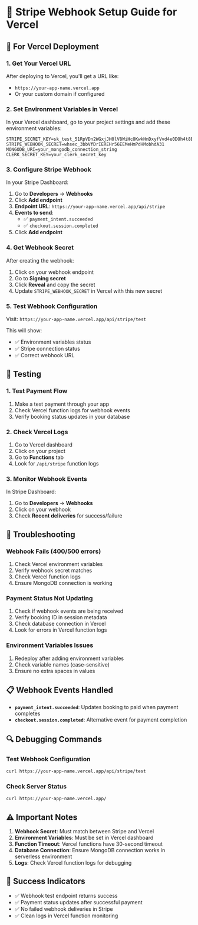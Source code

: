 # 🔗 Stripe Webhook Setup Guide for Vercel

## 🚀 **For Vercel Deployment**

### 1. **Get Your Vercel URL**
After deploying to Vercel, you'll get a URL like:
- `https://your-app-name.vercel.app`
- Or your custom domain if configured

### 2. **Set Environment Variables in Vercel**
In your Vercel dashboard, go to your project settings and add these environment variables:

```env
STRIPE_SECRET_KEY=sk_test_51RpVDn2WGxjJH0lV8WiHcOKwkHnDxyfVvd4e0DOh4t8BevwwVnFeGrpq91otdLpXC7tepwSBk73D5icRvQhOpWce00kt86tM8G
STRIPE_WEBHOOK_SECRET=whsec_3bbVfDrIEREHr56EEMeHmPdHMobhdA31
MONGODB_URI=your_mongodb_connection_string
CLERK_SECRET_KEY=your_clerk_secret_key
```

### 3. **Configure Stripe Webhook**
In your Stripe Dashboard:

1. Go to **Developers** → **Webhooks**
2. Click **Add endpoint**
3. **Endpoint URL**: `https://your-app-name.vercel.app/api/stripe`
4. **Events to send**:
   - ✅ `payment_intent.succeeded`
   - ✅ `checkout.session.completed`
5. Click **Add endpoint**

### 4. **Get Webhook Secret**
After creating the webhook:
1. Click on your webhook endpoint
2. Go to **Signing secret**
3. Click **Reveal** and copy the secret
4. Update `STRIPE_WEBHOOK_SECRET` in Vercel with this new secret

### 5. **Test Webhook Configuration**
Visit: `https://your-app-name.vercel.app/api/stripe/test`

This will show:
- ✅ Environment variables status
- ✅ Stripe connection status
- ✅ Correct webhook URL

## 🧪 **Testing**

### 1. **Test Payment Flow**
1. Make a test payment through your app
2. Check Vercel function logs for webhook events
3. Verify booking status updates in your database

### 2. **Check Vercel Logs**
1. Go to Vercel dashboard
2. Click on your project
3. Go to **Functions** tab
4. Look for `/api/stripe` function logs

### 3. **Monitor Webhook Events**
In Stripe Dashboard:
1. Go to **Developers** → **Webhooks**
2. Click on your webhook
3. Check **Recent deliveries** for success/failure

## 🔧 **Troubleshooting**

### **Webhook Fails (400/500 errors)**
1. Check Vercel environment variables
2. Verify webhook secret matches
3. Check Vercel function logs
4. Ensure MongoDB connection is working

### **Payment Status Not Updating**
1. Check if webhook events are being received
2. Verify booking ID in session metadata
3. Check database connection in Vercel
4. Look for errors in Vercel function logs

### **Environment Variables Issues**
1. Redeploy after adding environment variables
2. Check variable names (case-sensitive)
3. Ensure no extra spaces in values

## 📋 **Webhook Events Handled**

- **`payment_intent.succeeded`**: Updates booking to paid when payment completes
- **`checkout.session.completed`**: Alternative event for payment completion

## 🔍 **Debugging Commands**

### Test Webhook Configuration
```bash
curl https://your-app-name.vercel.app/api/stripe/test
```

### Check Server Status
```bash
curl https://your-app-name.vercel.app/
```

## ⚠️ **Important Notes**

1. **Webhook Secret**: Must match between Stripe and Vercel
2. **Environment Variables**: Must be set in Vercel dashboard
3. **Function Timeout**: Vercel functions have 30-second timeout
4. **Database Connection**: Ensure MongoDB connection works in serverless environment
5. **Logs**: Check Vercel function logs for debugging

## 🎯 **Success Indicators**

- ✅ Webhook test endpoint returns success
- ✅ Payment status updates after successful payment
- ✅ No failed webhook deliveries in Stripe
- ✅ Clean logs in Vercel function monitoring 